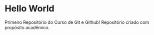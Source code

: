 # Hello World
 Primeiro Repositório do Curso de Git e Github!
Repositório criado com propósito acadêmico.